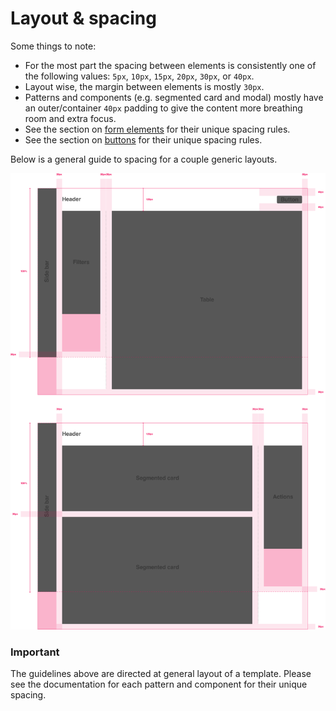 # Layout & spacing

Some things to note:

* For the most part the spacing between elements is consistently one of the following values: `5px`, `10px`, `15px`, `20px`, `30px`, or `40px`.
* Layout wise, the margin between elements is mostly `30px`.
* Patterns and components (e.g. segmented card and modal) mostly have an outer/container `40px` padding to give the content more breathing room and extra focus.
* See the section on [form elements](/form-elements/README.md) for their unique spacing rules.
* See the section on [buttons](/buttons/README.md) for their unique spacing rules.

Below is a general guide to spacing for a couple generic layouts.

<span class="image-spec">![Specification](./layout-spacing.png)</span>

### Important

The guidelines above are directed at general layout of a template. Please see the documentation for each pattern and component for their unique spacing.
